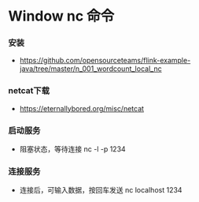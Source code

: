 # Window nc 命令

### 安装
- https://github.com/opensourceteams/flink-example-java/tree/master/n_001_wordcount_local_nc

### netcat下载
- https://eternallybored.org/misc/netcat

### 启动服务
- 阻塞状态，等待连接
    nc -l -p 1234
	
	
	
### 连接服务
- 连接后，可输入数据，按回车发送
    nc localhost 1234
    
    